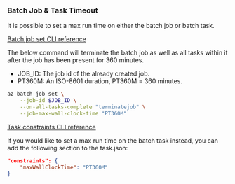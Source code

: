 ### Batch Job & Task Timeout

It is possible to set a max run time on either the batch job or batch task.

[Batch job set CLI reference](https://docs.microsoft.com/en-us/cli/azure/batch/job?view=azure-cli-latest#az_batch_job_set)

The below command will terminate the batch job as well as all tasks within
it after the job has been present for 360 minutes.

* JOB_ID: The job id of the already created job.
* PT360M: An ISO-8601 duration, PT360M = 360 minutes.

```sh
az batch job set \
    --job-id $JOB_ID \
    --on-all-tasks-complete "terminatejob" \
    --job-max-wall-clock-time "PT360M"
```

[Task constraints CLI reference](https://docs.microsoft.com/en-us/rest/api/batchservice/task/add#taskconstraints)

If you would like to set a max run time on the batch task instead, you can add
the following section to the task.json:

```json
"constraints": {
    "maxWallClockTime": "PT360M"
}
```

